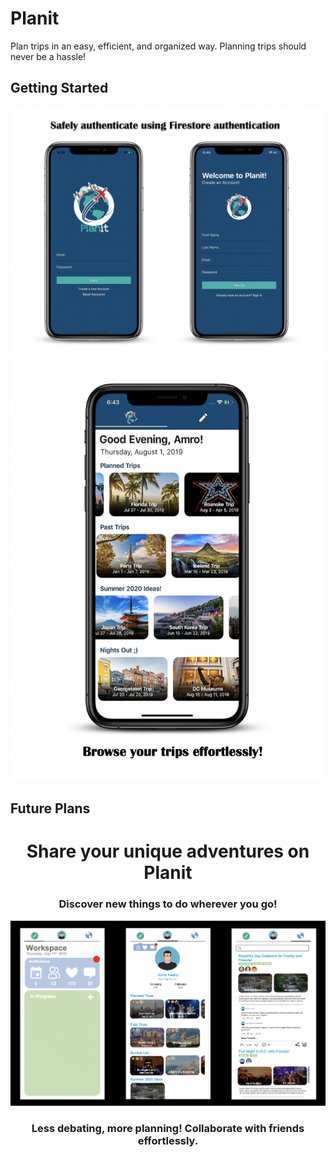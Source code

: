# Planit

Plan trips in an easy, efficient, and organized way. Planning trips should never be a hassle!

## Getting Started

<p align="center">
  <img src="screenshots/authenticationScreenshot.png">
  <img src="screenshots/profileScreenshot.png">
</p>


## Future Plans
<p align="center">
  <h1 align="center">Share your unique adventures on Planit</h1>
  <h3 align="center">Discover new things to do wherever you go!</h3>
  <img src="screenshots/futurePlans.png">
  <h3 align="center">Less debating, more planning! Collaborate with friends effortlessly.</h3>
</p>
